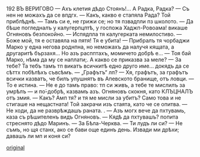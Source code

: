 ﻿192
ВЪ ВЕРИГОВО
— Ахъ клетия дѣдо Стоянъ!... А Радка, Радка?
— Съ нен не можахъ да се впдгх.
— Какъ, какво е стапяла Рада? Той приблѣднѣ.
— Тамъ си е, не грижи се; но тя пзвадпли пз школото.
— Да бѣше погледналъ у калугерпцптѣ, у госпожа Хаджп-Ровоама! викаше Огняновъ безпокойно.
— Испядпла тя калугерката немилостиво.
— Боже мой, тя е оставяла на пятя! Тя е убита!
— Прибралъ тя чорбаджи Марко у една негова роднпна, но неможахъ да налучя кящата, а другаритѣ бързахя... Но азъ распптахъ, момичето добрѣ е...
— Тоя бай Марко, нѣма да му се наплати;. А какво се приказва за меле?
— За тебе? Та тебъ тамъ тп викатъ всичкитѣ едно друго име... докядъ да се сѣттх побѣлѣхъ съвсѣмъ.
— „Графътъ“ лп?
— Хя, графътъ, за графътъ всички казватъ, че билъ упушнятъ въ Апевското бранище, отъ ловци.
— То е истина.
— Не е до тамъ право: тп си живъ, а тебе те мислилъ за умрѣлъ — и по́-добрѣ, казвамъ азъ.
Огняновъ скокня, като КЛЪЦНАЛЪ отъ змия.
— Какъ? Амп тя? и тя ме мисли за убитъ? Само това и не стигаше на нещастната!
Той закрачи изъ стаята, като че се опитва.
— Не ходи, да не разврѣждашъ раната. .
— Азъ могх вече да пхтувамь, каза съ рѣшителенъ видъ Огняновъ.
— Кядѣ да пхтувашъ? попита стреснято дѣдо Маринъ.
— За Бѣла-Черква.
— Ти лудъ ли си?
— Не съмъ, но щя станх, ако се бави още единъ день. Извади ми дрѣхи; давашъ ли мп и коня си?

[original](images/217.jpg)